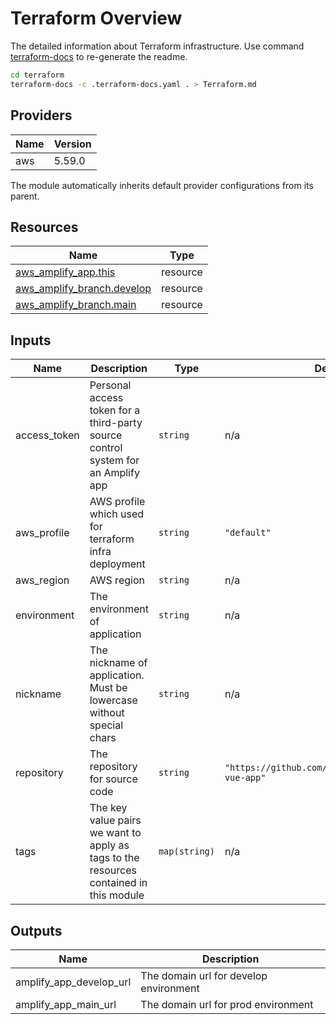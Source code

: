 # Terraform Overview

The detailed information about Terraform infrastructure. Use command [terraform-docs](https://terraform-docs.io/user-guide/installation/)  to re-generate the readme.

```bash
cd terraform
terraform-docs -c .terraform-docs.yaml . > Terraform.md
```

## Providers

| Name | Version |
| ---- | ------- |
| aws  | 5.59.0  |

The module automatically inherits default provider configurations from its parent.

## Resources

| Name                                                                                                                     | Type     |
| ------------------------------------------------------------------------------------------------------------------------ | -------- |
| [aws_amplify_app.this](https://registry.terraform.io/providers/hashicorp/aws/5.59.0/docs/resources/amplify_app)          | resource |
| [aws_amplify_branch.develop](https://registry.terraform.io/providers/hashicorp/aws/5.59.0/docs/resources/amplify_branch) | resource |
| [aws_amplify_branch.main](https://registry.terraform.io/providers/hashicorp/aws/5.59.0/docs/resources/amplify_branch)    | resource |

## Inputs

| Name          | Description                                                                            | Type          | Default                                              | Required |
| ------------- | -------------------------------------------------------------------------------------- | ------------- | ---------------------------------------------------- | :------: |
| access\_token | Personal access token for a third-party source control system for an Amplify app       | `string`      | n/a                                                  |   yes    |
| aws\_profile  | AWS profile which used for terraform infra deployment                                  | `string`      | `"default"`                                          |    no    |
| aws\_region   | AWS region                                                                             | `string`      | n/a                                                  |   yes    |
| environment   | The environment of application                                                         | `string`      | n/a                                                  |   yes    |
| nickname      | The nickname of application. Must be lowercase without special chars                   | `string`      | n/a                                                  |   yes    |
| repository    | The repository for source code                                                         | `string`      | `"https://github.com/camillehe1992/amplify-vue-app"` |    no    |
| tags          | The key value pairs we want to apply as tags to the resources contained in this module | `map(string)` | n/a                                                  |   yes    |

## Outputs

| Name                       | Description                            |
| -------------------------- | -------------------------------------- |
| amplify\_app\_develop\_url | The domain url for develop environment |
| amplify\_app\_main\_url    | The domain url for prod environment    |
